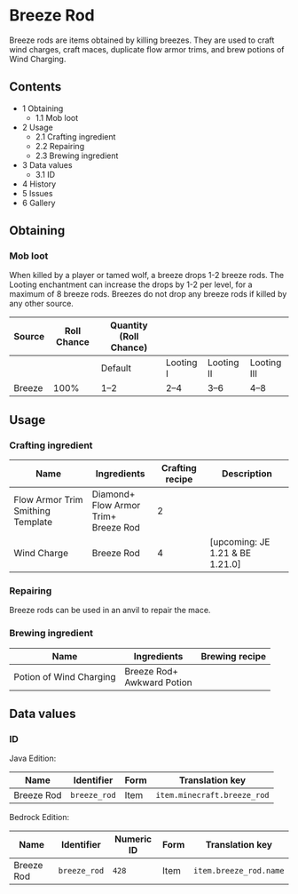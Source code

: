 # Breeze Rod
Breeze rods are items obtained by killing breezes. They are used to craft wind charges, craft maces, duplicate flow armor trims, and brew potions of Wind Charging.

## Contents
- 1 Obtaining
	- 1.1 Mob loot
- 2 Usage
	- 2.1 Crafting ingredient
	- 2.2 Repairing
	- 2.3 Brewing ingredient
- 3 Data values
	- 3.1 ID
- 4 History
- 5 Issues
- 6 Gallery

## Obtaining
### Mob loot
When killed by a player or tamed wolf, a breeze drops 1-2 breeze rods. The Looting enchantment can increase the drops by 1-2 per level, for a maximum of 8 breeze rods. Breezes do not drop any breeze rods if killed by any other source.

| Source | Roll Chance | Quantity (Roll Chance) |           |            |             |
|--------|-------------|------------------------|-----------|------------|-------------|
|        |             | Default                | Looting I | Looting II | Looting III |
| Breeze | 100%        | 1–2                    | 2–4       | 3–6        | 4–8         |

## Usage
### Crafting ingredient
| Name                              | Ingredients                                  | Crafting recipe | Description                      |
|-----------------------------------|----------------------------------------------|-----------------|----------------------------------|
| Flow Armor Trim Smithing Template | Diamond+<br/>Flow Armor Trim+<br/>Breeze Rod | 2               |                                  |
| Wind Charge                       | Breeze Rod                                   | 4               | ‌[upcoming: JE 1.21 & BE 1.21.0] |

### Repairing
Breeze rods can be used in an anvil to repair the mace.

### Brewing ingredient
| Name                    | Ingredients                    | Brewing recipe |
|-------------------------|--------------------------------|----------------|
| Potion of Wind Charging | Breeze Rod+<br/>Awkward Potion |                |

## Data values
### ID
Java Edition:

| Name       | Identifier   | Form | Translation key             |
|------------|--------------|------|-----------------------------|
| Breeze Rod | `breeze_rod` | Item | `item.minecraft.breeze_rod` |

Bedrock Edition:

| Name       | Identifier   | Numeric ID | Form | Translation key        |
|------------|--------------|------------|------|------------------------|
| Breeze Rod | `breeze_rod` | `428`      | Item | `item.breeze_rod.name` |

